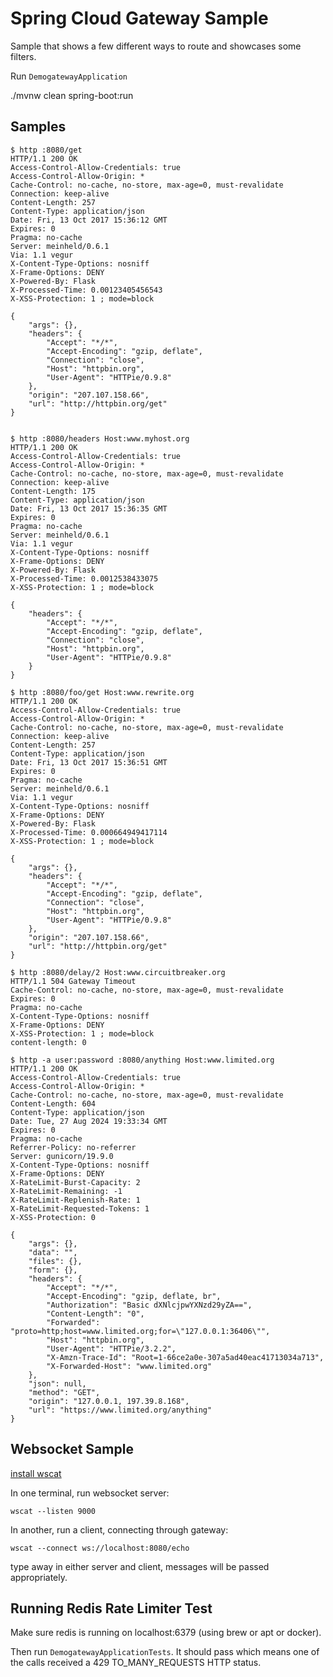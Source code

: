 # Spring Cloud Gateway Sample

Sample that shows a few different ways to route and showcases some filters.

Run `DemogatewayApplication`

./mvnw clean  spring-boot:run

## Samples

```
$ http :8080/get
HTTP/1.1 200 OK
Access-Control-Allow-Credentials: true
Access-Control-Allow-Origin: *
Cache-Control: no-cache, no-store, max-age=0, must-revalidate
Connection: keep-alive
Content-Length: 257
Content-Type: application/json
Date: Fri, 13 Oct 2017 15:36:12 GMT
Expires: 0
Pragma: no-cache
Server: meinheld/0.6.1
Via: 1.1 vegur
X-Content-Type-Options: nosniff
X-Frame-Options: DENY
X-Powered-By: Flask
X-Processed-Time: 0.00123405456543
X-XSS-Protection: 1 ; mode=block

{
    "args": {}, 
    "headers": {
        "Accept": "*/*", 
        "Accept-Encoding": "gzip, deflate", 
        "Connection": "close", 
        "Host": "httpbin.org", 
        "User-Agent": "HTTPie/0.9.8"
    }, 
    "origin": "207.107.158.66", 
    "url": "http://httpbin.org/get"
}


$ http :8080/headers Host:www.myhost.org
HTTP/1.1 200 OK
Access-Control-Allow-Credentials: true
Access-Control-Allow-Origin: *
Cache-Control: no-cache, no-store, max-age=0, must-revalidate
Connection: keep-alive
Content-Length: 175
Content-Type: application/json
Date: Fri, 13 Oct 2017 15:36:35 GMT
Expires: 0
Pragma: no-cache
Server: meinheld/0.6.1
Via: 1.1 vegur
X-Content-Type-Options: nosniff
X-Frame-Options: DENY
X-Powered-By: Flask
X-Processed-Time: 0.0012538433075
X-XSS-Protection: 1 ; mode=block

{
    "headers": {
        "Accept": "*/*", 
        "Accept-Encoding": "gzip, deflate", 
        "Connection": "close", 
        "Host": "httpbin.org", 
        "User-Agent": "HTTPie/0.9.8"
    }
}

$ http :8080/foo/get Host:www.rewrite.org
HTTP/1.1 200 OK
Access-Control-Allow-Credentials: true
Access-Control-Allow-Origin: *
Cache-Control: no-cache, no-store, max-age=0, must-revalidate
Connection: keep-alive
Content-Length: 257
Content-Type: application/json
Date: Fri, 13 Oct 2017 15:36:51 GMT
Expires: 0
Pragma: no-cache
Server: meinheld/0.6.1
Via: 1.1 vegur
X-Content-Type-Options: nosniff
X-Frame-Options: DENY
X-Powered-By: Flask
X-Processed-Time: 0.000664949417114
X-XSS-Protection: 1 ; mode=block

{
    "args": {}, 
    "headers": {
        "Accept": "*/*", 
        "Accept-Encoding": "gzip, deflate", 
        "Connection": "close", 
        "Host": "httpbin.org", 
        "User-Agent": "HTTPie/0.9.8"
    }, 
    "origin": "207.107.158.66", 
    "url": "http://httpbin.org/get"
}

$ http :8080/delay/2 Host:www.circuitbreaker.org
HTTP/1.1 504 Gateway Timeout
Cache-Control: no-cache, no-store, max-age=0, must-revalidate
Expires: 0
Pragma: no-cache
X-Content-Type-Options: nosniff
X-Frame-Options: DENY
X-XSS-Protection: 1 ; mode=block
content-length: 0

$ http -a user:password :8080/anything Host:www.limited.org
HTTP/1.1 200 OK
Access-Control-Allow-Credentials: true
Access-Control-Allow-Origin: *
Cache-Control: no-cache, no-store, max-age=0, must-revalidate
Content-Length: 604
Content-Type: application/json
Date: Tue, 27 Aug 2024 19:33:34 GMT
Expires: 0
Pragma: no-cache
Referrer-Policy: no-referrer
Server: gunicorn/19.9.0
X-Content-Type-Options: nosniff
X-Frame-Options: DENY
X-RateLimit-Burst-Capacity: 2
X-RateLimit-Remaining: -1
X-RateLimit-Replenish-Rate: 1
X-RateLimit-Requested-Tokens: 1
X-XSS-Protection: 0

{
    "args": {},
    "data": "",
    "files": {},
    "form": {},
    "headers": {
        "Accept": "*/*",
        "Accept-Encoding": "gzip, deflate, br",
        "Authorization": "Basic dXNlcjpwYXNzd29yZA==",
        "Content-Length": "0",
        "Forwarded": "proto=http;host=www.limited.org;for=\"127.0.0.1:36406\"",
        "Host": "httpbin.org",
        "User-Agent": "HTTPie/3.2.2",
        "X-Amzn-Trace-Id": "Root=1-66ce2a0e-307a5ad40eac41713034a713",
        "X-Forwarded-Host": "www.limited.org"
    },
    "json": null,
    "method": "GET",
    "origin": "127.0.0.1, 197.39.8.168",
    "url": "https://www.limited.org/anything"
}

```

## Websocket Sample

[install wscat](https://www.npmjs.com/package/wscat)

In one terminal, run websocket server:
```
wscat --listen 9000
``` 

In another, run a client, connecting through gateway:
```
wscat --connect ws://localhost:8080/echo
```

type away in either server and client, messages will be passed appropriately.

## Running Redis Rate Limiter Test

Make sure redis is running on localhost:6379 (using brew or apt or docker).

Then run `DemogatewayApplicationTests`. It should pass which means one of the calls received a 429 TO_MANY_REQUESTS HTTP status.
